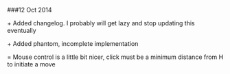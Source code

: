 ###12 Oct 2014

\+ Added changelog. I probably will get lazy and stop updating this eventually

\+ Added phantom, incomplete implementation

\= Mouse control is a little bit nicer, click must be a minimum distance from H to initiate a move